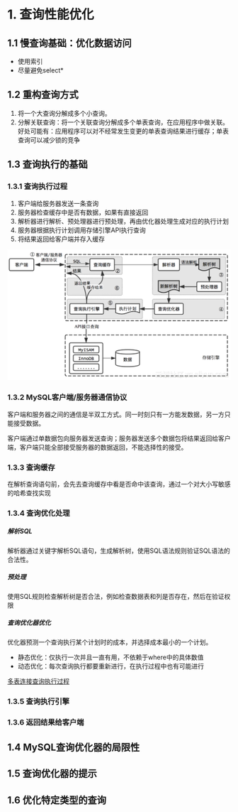# 1. 查询性能优化

## 1.1 慢查询基础：优化数据访问
- 使用索引
- 尽量避免select*

## 1.2 重构查询方式
1. 将一个大查询分解成多个小查询。
2. 分解关联查询：将一个关联查询分解成多个单表查询，在应用程序中做关联。好处可能有：应用程序可以对不经常发生变更的单表查询结果进行缓存；单表查询可以减少锁的竞争

## 1.3 查询执行的基础
### 1.3.1 查询执行过程
1. 客户端给服务器发送一条查询
2. 服务器检查缓存中是否有数据，如果有直接返回
3. 解析器进行解析、预处理器进行预处理，再由优化器处理生成对应的执行计划
4. 服务器根据执行计划调用存储引擎API执行查询
5. 将结果返回给客户端并存入缓存

![查询执行过程](./pic/查询性能优化_查询执行过程.png)

### 1.3.2 MySQL客户端/服务器通信协议
客户端和服务器之间的通信是半双工方式。同一时刻只有一方能发数据，另一方只能接受数据。

客户端通过单数据包向服务器发送查询；服务器发送多个数据包将结果返回给客户端，客户端只能全部接受服务器的数据返回，不能选择性的接受。

### 1.3.3 查询缓存
在解析查询语句前，会先去查询缓存中看是否命中该查询，通过一个对大小写敏感的哈希查找实现

### 1.3.4 查询优化处理
##### 解析SQL
解析器通过关键字解析SQL语句，生成解析树，使用SQL语法规则验证SQL语法的合法性。
##### 预处理
使用SQL规则检查解析树是否合法，例如检查数据表和列是否存在，然后在验证权限
##### 查询优化器优化
优化器预测一个查询执行某个计划时的成本，并选择成本最小的一个计划。

- 静态优化：仅执行一次并且一直有用，不依赖于where中的具体数值
- 动态优化：每次查询执行都要重新进行，在执行过程中也有可能进行

[多表连接查询执行过程](./多表连接查询执行过程.md)
### 1.3.5 查询执行引擎


### 1.3.6 返回结果给客户端

## 1.4 MySQL查询优化器的局限性


## 1.5 查询优化器的提示


## 1.6 优化特定类型的查询


